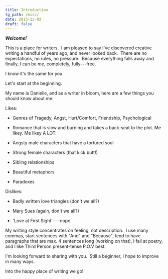 ```yaml
---
title: Introduction 
tg_path: /misc/
date: 2013-12-02
draft: false
---
```

***Welcome!***

This is a place for writers.  I am pleased to say I've discovered creative writing a handful of years ago, and never looked back.  There are no expectations, no rules, no pressure.  Because everything falls away and finally, I can be *me*, completely, fully---free.  

I know it's the same for you.

Let's start at the beginning.

My name is Danielle, and as a writer in bloom, here are a few things you should know about me:

Likes:

- Genres of Tragedy, Angst, Hurt/Comfort, Friendship, Psychological

- Romance that is slow and burning and takes a back-seat to the plot. Me likey. Me likey A LOT.

- Angsty male characters that have a tortured soul

- Strong female characters (that kick butt!)

- Sibling relationships

- Beautiful metaphors

- Paradoxes

Dislikes:

- Badly written love triangles (don't we all?)

- Mary Sues (again, don't we all?)

- 'Love at First Sight' ---nope.

My writing style concentrates on feeling, not description.  I use many commas, start sentences with "And" and "Because", tend to have paragraphs that are max. 4 sentences long (working on that), I fail at poetry, and I like Third Person present-tense P.O.V best.

I'm looking forward to sharing with you.  Still a beginner, I hope to improve in many ways.

Into the happy place of writing we go!
